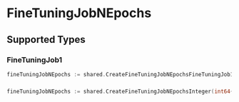 # FineTuningJobNEpochs


## Supported Types

### FineTuningJob1

```go
fineTuningJobNEpochs := shared.CreateFineTuningJobNEpochsFineTuningJob1(shared.FineTuningJob1{/* values here */})
```

### 

```go
fineTuningJobNEpochs := shared.CreateFineTuningJobNEpochsInteger(int64{/* values here */})
```

